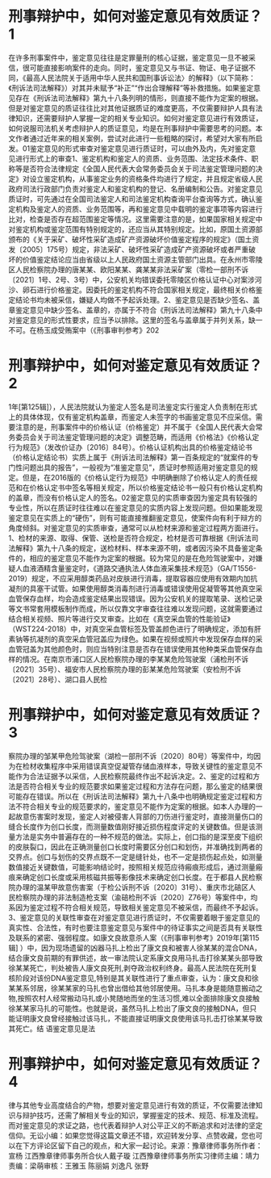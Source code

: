 # 刑事辩护中，如何对鉴定意见有效质证？1

在许多刑事案件中，鉴定意见往往是定罪量刑的核心证据，鉴定意见一旦不被采信，很可能直接影响案件的走向。同时，鉴定意见又与书证、物证、电子证据不同，《最高人民法院关于适用中华人民共和国刑事诉讼法〉的解释》（以下简称：《刑诉法司法解释》）对其并未赋予“补正”“作出合理解释”等补救措施。如果鉴定意见存在《刑诉法司法解释》第九十八条列明的情形，则直接不能作为定案的根据。但是对鉴定意见的质证往往比对其他证据质证的难度更高，不仅需要辩护人具有法律知识，还需要辩护人掌握一定的相关专业知识。如何对鉴定意见进行有效质证，如何说服司法机关考虑辩护人的质证意见，均是在刑事辩护中需要思考的问题。本文作者通过近年来的相关案例，尝试对此进行一些粗略的探讨，希望对大家有所启发。01鉴定意见的形式审查对鉴定意见进行质证时，可以由外及内，先对鉴定意见进行形式上的审查1、鉴定机构和鉴定人的资质、业务范围、法定技术条件、职称等是否符合法律规定《全国人民代表大会常务委员会关于司法鉴定管理问题的决定》对设立鉴定机构，从事鉴定业务的资格条件均进行了规定，并且规定省级人民政府司法行政部门负责对鉴定人和鉴定机构的登记、名册编制和公告。对鉴定意见质证时，可先通过在全国司法鉴定人和司法鉴定机构查询平台查询等方式，确认鉴定机构及鉴定人的资质、业务范围等，再和鉴定意见中载明的鉴定事项等内容进行比对，检查是否存在超范围鉴定等情况。这里需要注意的是，如果国家相关规定中对鉴定机构或鉴定范围有特别规定的，还应当从其特别规定。比如，原国土资源部颁布的《关于采矿、破坏性采矿造成矿产资源破坏价值鉴定程序的规定》（国土资发〔2005〕175号）规定，非法采矿、破坏性采矿造成矿产资源破坏或者严重破坏的价值鉴定结论应当由省级以上人民政府国土资源主管部门出具。在永州市零陵区人民检察院办理的唐某某、欧阳某某、龚某某非法采矿案（零检一部刑不诉〔2021〕1号、2号、3号）中，公安机关均错误委托零陵区价格认证中心对案涉河沙、卵石进行价格鉴定。因委托的鉴定机构不符合国家相关规定，最终相关价格鉴定结论书均未被采信，嫌疑人均做不予起诉处理。2、鉴定意见是否缺少签名、盖章鉴定意见中缺少签名、盖章的，亦属于不符合《刑诉法司法解释》第九十八条中对鉴定意见的形式性要求，应当予以排除。这里的签名与盖章属于并列关系，缺一不可。在杨玉成受贿案中（《刑事审判参考》202

# 刑事辩护中，如何对鉴定意见有效质证？2

1年[第125辑]），人民法院就认为鉴定人签名是司法鉴定实行鉴定人负责制在形式上的具体体现，仅有鉴定机构盖章，而鉴定人未签字的书画鉴定意见不应采信。需要注意的是，刑事案件中的价格认证（价格鉴定）并不属于《全国人民代表大会常务委员会关于司法鉴定管理问题的决定》调整范畴，而适用《价格法》《价格认定行为规范》（发改价证办〔2016〕84号）。价格认证机构出具的价格鉴定结论书（价格认定结论书）实质上属于《刑诉法司法解释》第一百条规定的“就案件的专门性问题出具的报告”，一般视为“准鉴定意见”，质证时参照适用对鉴定意见的规定。但是，在2016版的《价格认定行为规范》中明确删除了价格认定人的责任规范和在价格认定书中签名等相关规定，所以价格鉴定结论书一般只有价格认定机构的盖章，而没有价格认定人的签名。02鉴定意见的实质审查因为鉴定具有较强的专业性，所以在质证时往往难以在鉴定意见的实质内容上发现问题。但如果能发现鉴定意见在实质上的“硬伤”，则有可能直接推翻鉴定意见，使案件向有利于辩方的角度倾斜。对鉴定意见的实质审查，通常可以从检材来源和鉴定过程两方面进行。1、检材的来源、取得、保管、送检是否符合规定，检材是否可靠根据《刑诉法司法解释》第九十八条的规定，送检材料、样本来源不明，或者因污染不具备鉴定条件的，相应的鉴定意见不能作为定案的根据。较为常见的是在危险驾驶案中，对嫌疑人血液酒精含量鉴定时，《道路交通执法人体血液采集技术规范》（GA/T1556-2019）规定，不应采用醇类药品对皮肤进行消毒，提取容器应使用有效期内加抗凝剂的具塞干试管。如果使用醇类消毒剂进行消毒或错误使用促凝管等其他真空采血管保存血样，均会造成鉴定结果出现错误。因为公安机关的提取笔录、送检记录等文书常套用模板制作而成，所以仅靠文字审查往往难以发现问题，这就需要通过结合相关视频、照片等进行交叉审查。比如在《真空采血管的性能验证》（WST224-2018）中，对真空采血管标签及管盖颜色进行了明确规定，添加有肝素钠等抗凝剂的真空采血管冠盖应为绿色。如果在视频或照片中发现保存血样的采血管冠盖为其他颜色时，则应当特别注意是否存在错误使用其他种类采血管保存血样的情况。在南京市浦口区人民检察院办理的李某某危险驾驶案（浦检刑不诉〔2021〕35号）、福安市人民检察院办理的彭某某危险驾驶案（安检刑不诉〔2021〕28号）、湖口县人民检

# 刑事辩护中，如何对鉴定意见有效质证？3

察院办理的邹某甲危险驾驶案（湖检一部刑不诉〔2020〕80号）等案件中，均因为在检材收集程序中采用错误真空促凝管存储血液样本，导致关键性的鉴定意见不能作为合法证据予以采信，人民检察院最终作出不起诉决定。2、鉴定的过程和方法是否符合相关专业的规范要求如果鉴定过程和方法存在问题，那么鉴定的结果很可能存在错误。所以在《刑诉法司法解释》第九十八条中也明确规定鉴定过程和方法不符合相关专业的规范要求的，鉴定意见不能作为定案的根据。如本人办理的一起故意伤害案时发现，鉴定人对被侵害人背部的刀伤进行鉴定时，直接测量伤口的缝合长度作为创口长度，而测量数值刚好接近损伤程度评定的关键数值。但是该测量方法是实务中普遍存在的一种不规范的做法。实际上，创口指的是深至皮下组织的皮肤裂口，因此在正确测量创口长度时需要区分创口和划伤，并准确找到两者的交界点。创口与划伤的交界点既不一定是缝针处，也不一定是损伤起点处，如测量数值接近关键数值，可能影响结论时，按照相关规范应待瘢痕形成后，通过测量瘢痕来确定创口长度或采用核磁共振等影像技术来确定创口长度。在于都县人民检察院办理的温某甲故意伤害案（于检公诉刑不诉〔2020〕31号）、重庆市北碚区人民检察院办理的非法制造枪支案（渝碚检刑不诉〔2020〕Z76号）等案件中，均系因为鉴定过程不符合相关规范，导致相关鉴定意见不被采信，而最终不予起诉。3、鉴定意见的关联性审查在对鉴定意见进行质证时，不仅需要着眼于鉴定意见的真实性、合法性，有时也要注意鉴定意见与案件中的待证事实之间是否具有关联性及联系的紧密、强弱程度。如康文良故意杀人案（《刑事审判参考》2019年[第115辑] ）中，因为现场遗留的凶器马扎上检出了康文良和被害人徐某某的混合DNA，结合康文良前期的有罪供述，故一审法院认定系康文良用马扎击打徐某某头部导致徐某某死亡，判处被告人康文良死刑,剥夺政治权利终身。最高人民法院在死刑复核阶段对该份DNA鉴定意见,特别是其关联性进行了重点审查，认为：康文良和徐某某系邻居，徐某某家的马扎也曾出借给其他邻居使用。马扎本身是能随意搬动之物,按照农村人经常搬动马扎或小凳随地而坐的生活习惯,难以全面排除康文良接触徐某某家马扎的可能性。也就是说，虽然马扎上检出了康文良的接触DNA，但只能证明康文良曾经接触过该马扎，不能直接证明康文良使用该马扎击打徐某某导致其死亡。结  语鉴定意见是法

# 刑事辩护中，如何对鉴定意见有效质证？4

律与其他专业高度结合的产物，想要对鉴定意见进行有效的质证，不仅需要法律知识与辩护技巧，还需了解相关专业的知识，掌握鉴定的技术、规范、标准及流程。而对鉴定意见的求证之路，也代表着辩护人对公平正义的不断追求和对法律的坚定信仰。无讼小编：如果您觉得这篇文章还不错，欢迎转发分享、点赞收藏，您也可以在下方评论区留下自己的观点，和大家一起讨论。来源：豫章律师事务所作者：宣杨 江西豫章律师事务所合伙人戴子璇 江西豫章律师事务所实习律师主编：靖力责编：梁萌审核：王雅玉 陈丽娟 刘逸凡 张野

